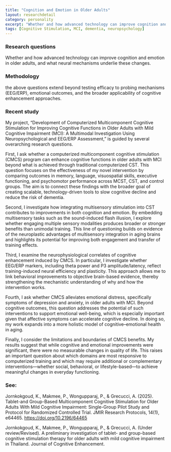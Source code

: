 ```yaml
---
title: "Cognition and Emotion in Older Adults"
layout: researchdetail
category: personality
excerpt: "Whether and how advanced technology can improve cognition and emotion in older adults, and what neural mechanisms underlie these changes. These questions extend beyond testing efficacy to probing mechanisms (EEG/ERP), emotional outcomes, and the broader applicability of cognitive enhancement approaches."
tags: [Cognitive Stimulation, MCI, dementia, neuropsychology]
---
```



### Research questions
Whether and how advanced technology can improve cognition and emotion in older adults, and what neural mechanisms underlie these changes. 

### Methodology
the above questions extend beyond testing efficacy to probing mechanisms (EEG/ERP), emotional outcomes, and the broader applicability of cognitive enhancement approaches.


### Recent study
My project, “Development of Computerized Multicomponent Cognitive Stimulation for Improving Cognitive Functions in Older Adults with Mild Cognitive Impairment (MCI): A Multimodal Investigation Using Neuropsychological and EEG/ERP Assessment,” is guided by several overarching research questions.

First, I ask whether a computerized multicomponent cognitive stimulation (CMCS) program can enhance cognitive functions in older adults with MCI beyond what is achieved through traditional computerized CST. This question focuses on the effectiveness of my novel intervention by comparing outcomes in memory, language, visuospatial skills, executive functioning, and psychomotor performance across MCST, CST, and control groups. The aim is to connect these findings with the broader goal of creating scalable, technology-driven tools to slow cognitive decline and reduce the risk of dementia.

Second, I investigate how integrating multisensory stimulation into CST contributes to improvements in both cognition and emotion. By embedding multisensory tasks such as the sound-induced flash illusion, I explore whether engaging multiple sensory modalities produces broader or stronger benefits than unimodal training. This line of questioning builds on evidence of the neuroplastic advantages of multisensory integration in aging brains and highlights its potential for improving both engagement and transfer of training effects.

Third, I examine the neurophysiological correlates of cognitive enhancement induced by CMCS. In particular, I investigate whether EEG/ERP markers, including theta power and P3 amplitude/latency, reflect training-induced neural efficiency and plasticity. This approach allows me to link behavioral improvements to objective brain-based evidence, thereby strengthening the mechanistic understanding of why and how the intervention works.

Fourth, I ask whether CMCS alleviates emotional distress, specifically symptoms of depression and anxiety, in older adults with MCI. Beyond cognitive outcomes, this question addresses the potential of such interventions to support emotional well-being, which is especially important given that affective symptoms can accelerate cognitive decline. In doing so, my work expands into a more holistic model of cognitive–emotional health in aging.

Finally, I consider the limitations and boundaries of CMCS benefits. My results suggest that while cognitive and emotional improvements were significant, there were no measurable changes in quality of life. This raises an important question about which domains are most responsive to computerized training and which may require additional or complementary interventions—whether social, behavioral, or lifestyle-based—to achieve meaningful changes in everyday functioning.


### See:
Jornkokgoud, K., Makmee, P., Wongupparaj, P., & Grecucci, A. (2025). Tablet-and Group-Based Multicomponent Cognitive Stimulation for Older Adults With Mild Cognitive Impairment: Single-Group Pilot Study and Protocol for Randomized Controlled Trial. JMIR Research Protocols, 14(1), e64465. https://doi.org/10.2196/64465


Jornkokgoud, K., Makmee, P., Wongupparaj, P., & Grecucci, A. (Under review/Revised). A preliminary investigation of tablet- and group-based cognitive stimulation therapy for older adults with mild cognitive impairment in Thailand. Journal of Cognitive Enhancement.